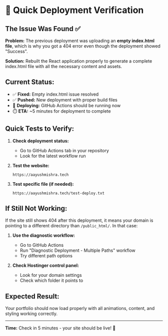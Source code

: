 # 🔧 Quick Deployment Verification

## The Issue Was Found ✅

**Problem:** The previous deployment was uploading an **empty index.html file**, which is why you got a 404 error even though the deployment showed "Success".

**Solution:** Rebuilt the React application properly to generate a complete index.html file with all the necessary content and assets.

## Current Status:
- ✅ **Fixed:** Empty index.html issue resolved  
- ✅ **Pushed:** New deployment with proper build files
- 🔄 **Deploying:** GitHub Actions should be running now
- ⏱️ **ETA:** ~5 minutes for deployment to complete

## Quick Tests to Verify:

1. **Check deployment status:** 
   - Go to GitHub Actions tab in your repository
   - Look for the latest workflow run

2. **Test the website:**
   ```
   https://aayushmishra.tech
   ```

3. **Test specific file (if needed):**
   ```
   https://aayushmishra.tech/test-deploy.txt
   ```

## If Still Not Working:

If the site still shows 404 after this deployment, it means your domain is pointing to a different directory than `/public_html/`. In that case:

1. **Use the diagnostic workflow:**
   - Go to GitHub Actions
   - Run "Diagnostic Deployment - Multiple Paths" workflow
   - Try different path options

2. **Check Hostinger control panel:**
   - Look for your domain settings
   - Check which folder it points to

## Expected Result:
Your portfolio should now load properly with all animations, content, and styling working correctly.

---
**Time:** Check in 5 minutes - your site should be live! 🚀
